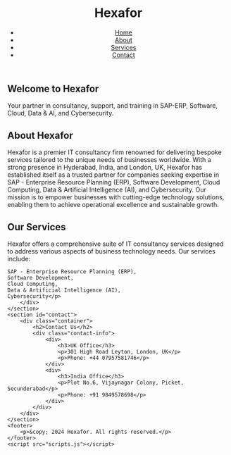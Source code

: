 <!DOCTYPE html>
<html lang="en">
<head>
    <meta charset="UTF-8">
    <meta name="viewport" content="width=device-width, initial-scale=1.0">
    <title>Hexafor - Comprehensive Consultancy Services</title>
    <link rel="stylesheet" href="styles.css">
</head>
<body>
    <header>
        <div class="logo">
            <h1>Hexafor</h1>
        </div>
        <nav>
            <ul>
                <li><a href="#home">Home</a></li>
                <li><a href="#about">About</a></li>
                <li><a href="#services">Services</a></li>
                <li><a href="#contact">Contact</a></li>
            </ul>
        </nav>
    </header>
    <section id="home" class="hero-section">
        <div class="hero-content">
            <h2>Welcome to Hexafor</h2>
            <p>Your partner in consultancy, support, and training in SAP-ERP, Software, Cloud, Data & AI, and Cybersecurity.</p>
        </div>
    </section>
    <section id="about">
        <div class="container">
            <h2>About Hexafor</h2>
            <p>Hexafor is a premier IT consultancy firm renowned for delivering bespoke services tailored to the unique needs of businesses worldwide. With a strong presence in Hyderabad, India, and London, UK, Hexafor has established itself as a trusted partner for companies seeking expertise in SAP - Enterprise Resource Planning (ERP), Software Development, Cloud Computing, Data & Artificial Intelligence (AI), and Cybersecurity. Our mission is to empower businesses with cutting-edge technology solutions, enabling them to achieve operational excellence and sustainable growth.</p>
        </div>
    </section>
    <section id="services">
        <div class="container">
            <h2>Our Services</h2>
            <p>Hexafor offers a comprehensive suite of IT consultancy services designed to address various aspects of business technology needs. Our services include:

    SAP - Enterprise Resource Planning (ERP),
    Software Development,
    Cloud Computing,
    Data & Artificial Intelligence (AI),
    Cybersecurity</p>
        </div>
    </section>
    <section id="contact">
        <div class="container">
            <h2>Contact Us</h2>
            <div class="contact-info">
                <div>
                    <h3>UK Office</h3>
                    <p>301 High Road Leyton, London, UK</p>
                    <p>Phone: +44 07957581746</p>
                </div>
                <div>
                    <h3>India Office</h3>
                    <p>Plot No.6, Vijaynagar Colony, Picket, Secunderabad</p>
                    <p>Phone: +91 9849578698</p>
                </div>
            </div>
        </div>
    </section>
    <footer>
        <p>&copy; 2024 Hexafor. All rights reserved.</p>
    </footer>
    <script src="scripts.js"></script>
</body>
</html>
